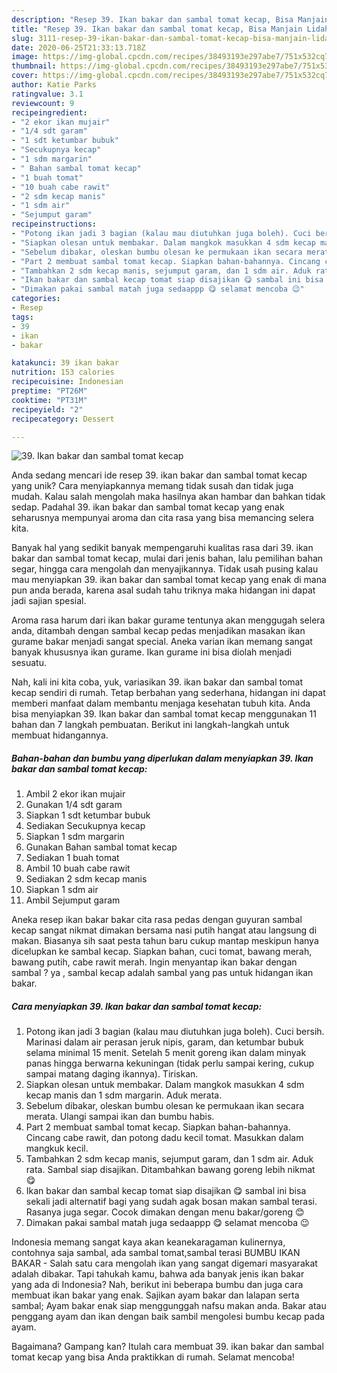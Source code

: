 ```yaml
---
description: "Resep 39. Ikan bakar dan sambal tomat kecap, Bisa Manjain Lidah"
title: "Resep 39. Ikan bakar dan sambal tomat kecap, Bisa Manjain Lidah"
slug: 3111-resep-39-ikan-bakar-dan-sambal-tomat-kecap-bisa-manjain-lidah
date: 2020-06-25T21:33:13.718Z
image: https://img-global.cpcdn.com/recipes/38493193e297abe7/751x532cq70/39-ikan-bakar-dan-sambal-tomat-kecap-foto-resep-utama.jpg
thumbnail: https://img-global.cpcdn.com/recipes/38493193e297abe7/751x532cq70/39-ikan-bakar-dan-sambal-tomat-kecap-foto-resep-utama.jpg
cover: https://img-global.cpcdn.com/recipes/38493193e297abe7/751x532cq70/39-ikan-bakar-dan-sambal-tomat-kecap-foto-resep-utama.jpg
author: Katie Parks
ratingvalue: 3.1
reviewcount: 9
recipeingredient:
- "2 ekor ikan mujair"
- "1/4 sdt garam"
- "1 sdt ketumbar bubuk"
- "Secukupnya kecap"
- "1 sdm margarin"
- " Bahan sambal tomat kecap"
- "1 buah tomat"
- "10 buah cabe rawit"
- "2 sdm kecap manis"
- "1 sdm air"
- "Sejumput garam"
recipeinstructions:
- "Potong ikan jadi 3 bagian (kalau mau diutuhkan juga boleh). Cuci bersih. Marinasi dalam air perasan jeruk nipis, garam, dan ketumbar bubuk selama minimal 15 menit. Setelah 5 menit goreng ikan dalam minyak panas hingga berwarna kekuningan (tidak perlu sampai kering, cukup sampai matang daging ikannya). Tiriskan."
- "Siapkan olesan untuk membakar. Dalam mangkok masukkan 4 sdm kecap manis dan 1 sdm margarin. Aduk merata."
- "Sebelum dibakar, oleskan bumbu olesan ke permukaan ikan secara merata. Ulangi sampai ikan dan bumbu habis."
- "Part 2 membuat sambal tomat kecap. Siapkan bahan-bahannya. Cincang cabe rawit, dan potong dadu kecil tomat. Masukkan dalam mangkuk kecil."
- "Tambahkan 2 sdm kecap manis, sejumput garam, dan 1 sdm air. Aduk rata. Sambal siap disajikan. Ditambahkan bawang goreng lebih nikmat 😋"
- "Ikan bakar dan sambal kecap tomat siap disajikan 😋 sambal ini bisa sekali jadi alternatif bagi yang sudah agak bosan makan sambal terasi. Rasanya juga segar. Cocok dimakan dengan menu bakar/goreng 😊"
- "Dimakan pakai sambal matah juga sedaappp 😋 selamat mencoba 😉"
categories:
- Resep
tags:
- 39
- ikan
- bakar

katakunci: 39 ikan bakar 
nutrition: 153 calories
recipecuisine: Indonesian
preptime: "PT26M"
cooktime: "PT31M"
recipeyield: "2"
recipecategory: Dessert

---
```



![39. Ikan bakar dan sambal tomat kecap](https://img-global.cpcdn.com/recipes/38493193e297abe7/751x532cq70/39-ikan-bakar-dan-sambal-tomat-kecap-foto-resep-utama.jpg)

Anda sedang mencari ide resep 39. ikan bakar dan sambal tomat kecap yang unik? Cara menyiapkannya memang tidak susah dan tidak juga mudah. Kalau salah mengolah maka hasilnya akan hambar dan bahkan tidak sedap. Padahal 39. ikan bakar dan sambal tomat kecap yang enak seharusnya mempunyai aroma dan cita rasa yang bisa memancing selera kita.

Banyak hal yang sedikit banyak mempengaruhi kualitas rasa dari 39. ikan bakar dan sambal tomat kecap, mulai dari jenis bahan, lalu pemilihan bahan segar, hingga cara mengolah dan menyajikannya. Tidak usah pusing kalau mau menyiapkan 39. ikan bakar dan sambal tomat kecap yang enak di mana pun anda berada, karena asal sudah tahu triknya maka hidangan ini dapat jadi sajian spesial.

Aroma rasa harum dari ikan bakar gurame tentunya akan menggugah selera anda, ditambah dengan sambal kecap pedas menjadikan masakan ikan gurame bakar menjadi sangat special. Aneka varian ikan memang sangat banyak khususnya ikan gurame. Ikan gurame ini bisa diolah menjadi sesuatu.


Nah, kali ini kita coba, yuk, variasikan 39. ikan bakar dan sambal tomat kecap sendiri di rumah. Tetap berbahan yang sederhana, hidangan ini dapat memberi manfaat dalam membantu menjaga kesehatan tubuh kita. Anda bisa menyiapkan 39. Ikan bakar dan sambal tomat kecap menggunakan 11 bahan dan 7 langkah pembuatan. Berikut ini langkah-langkah untuk membuat hidangannya.

<!--inarticleads1-->

##### Bahan-bahan dan bumbu yang diperlukan dalam menyiapkan 39. Ikan bakar dan sambal tomat kecap:

1. Ambil 2 ekor ikan mujair
1. Gunakan 1/4 sdt garam
1. Siapkan 1 sdt ketumbar bubuk
1. Sediakan Secukupnya kecap
1. Siapkan 1 sdm margarin
1. Gunakan  Bahan sambal tomat kecap
1. Sediakan 1 buah tomat
1. Ambil 10 buah cabe rawit
1. Sediakan 2 sdm kecap manis
1. Siapkan 1 sdm air
1. Ambil Sejumput garam


Aneka resep ikan bakar bakar cita rasa pedas dengan guyuran sambal kecap sangat nikmat dimakan bersama nasi putih hangat atau langsung di makan. Biasanya sih saat pesta tahun baru cukup mantap meskipun hanya dicelupkan ke sambal kecap. Siapkan bahan, cuci tomat, bawang merah, bawang putih, cabe rawit merah. Ingin menyantap ikan bakar dengan sambal ? ya , sambal kecap adalah sambal yang pas untuk hidangan ikan bakar. 

<!--inarticleads2-->

##### Cara menyiapkan 39. Ikan bakar dan sambal tomat kecap:

1. Potong ikan jadi 3 bagian (kalau mau diutuhkan juga boleh). Cuci bersih. Marinasi dalam air perasan jeruk nipis, garam, dan ketumbar bubuk selama minimal 15 menit. Setelah 5 menit goreng ikan dalam minyak panas hingga berwarna kekuningan (tidak perlu sampai kering, cukup sampai matang daging ikannya). Tiriskan.
1. Siapkan olesan untuk membakar. Dalam mangkok masukkan 4 sdm kecap manis dan 1 sdm margarin. Aduk merata.
1. Sebelum dibakar, oleskan bumbu olesan ke permukaan ikan secara merata. Ulangi sampai ikan dan bumbu habis.
1. Part 2 membuat sambal tomat kecap. Siapkan bahan-bahannya. Cincang cabe rawit, dan potong dadu kecil tomat. Masukkan dalam mangkuk kecil.
1. Tambahkan 2 sdm kecap manis, sejumput garam, dan 1 sdm air. Aduk rata. Sambal siap disajikan. Ditambahkan bawang goreng lebih nikmat 😋
1. Ikan bakar dan sambal kecap tomat siap disajikan 😋 sambal ini bisa sekali jadi alternatif bagi yang sudah agak bosan makan sambal terasi. Rasanya juga segar. Cocok dimakan dengan menu bakar/goreng 😊
1. Dimakan pakai sambal matah juga sedaappp 😋 selamat mencoba 😉


Indonesia memang sangat kaya akan keanekaragaman kulinernya, contohnya saja sambal, ada sambal tomat,sambal terasi BUMBU IKAN BAKAR - Salah satu cara mengolah ikan yang sangat digemari masyarakat adalah dibakar. Tapi tahukah kamu, bahwa ada banyak jenis ikan bakar yang ada di Indonesia? Nah, berikut ini beberapa bumbu dan juga cara membuat ikan bakar yang enak. Sajikan ayam bakar dan lalapan serta sambal; Ayam bakar enak siap menggunggah nafsu makan anda. Bakar atau penggang ayam dan ikan dengan baik sambil mengolesi bumbu kecap pada ayam. 

Bagaimana? Gampang kan? Itulah cara membuat 39. ikan bakar dan sambal tomat kecap yang bisa Anda praktikkan di rumah. Selamat mencoba!
